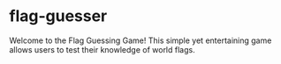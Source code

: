 # flag-guesser
Welcome to the Flag Guessing Game! This simple yet entertaining game allows users to test their knowledge of world flags.

